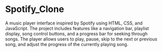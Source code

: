 # Spotify_Clone
A music player interface inspired by Spotify using HTML, CSS, and JavaScript. The project includes features like a navigation bar, playlist display, song control buttons, and a progress bar for seeking through songs. The player allows users to play, pause, skip to the next or previous song, and adjust the progress of the currently playing song. 
